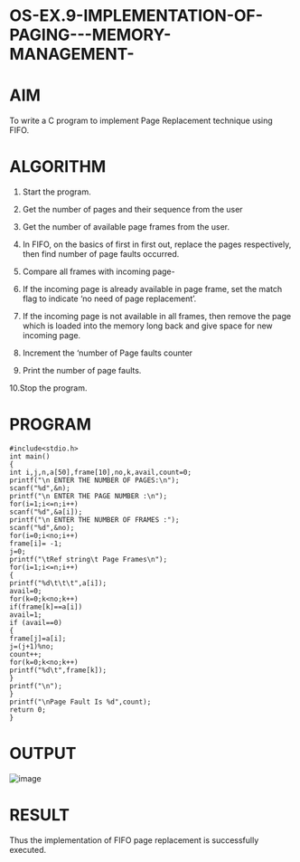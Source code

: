 # OS-EX.9-IMPLEMENTATION-OF-PAGING---MEMORY-MANAGEMENT-
# AIM
To write a C program to implement Page Replacement technique using FIFO.

# ALGORITHM
 1. Start the program.

 2. Get the number of pages and their sequence from the user

 3. Get the number of available page frames from the user.

 4. In FIFO, on the basics of first in first out, replace the pages respectively, then find number of page faults occurred.

 5. Compare all frames with incoming page-

 6. If the incoming page is already available in page frame, set the match flag to indicate ‘no need of page replacement’.

 7. If the incoming page is not available in all frames, then remove the page which is loaded into the memory long back and give space for new incoming page.

 8. Increment the ‘number of Page faults counter

 9. Print the number of page faults.

  10.Stop the program.

# PROGRAM
```
#include<stdio.h>
int main()
{
int i,j,n,a[50],frame[10],no,k,avail,count=0;
printf("\n ENTER THE NUMBER OF PAGES:\n");
scanf("%d",&n);
printf("\n ENTER THE PAGE NUMBER :\n");
for(i=1;i<=n;i++)
scanf("%d",&a[i]);
printf("\n ENTER THE NUMBER OF FRAMES :");
scanf("%d",&no);
for(i=0;i<no;i++)
frame[i]= -1;
j=0;
printf("\tRef string\t Page Frames\n");
for(i=1;i<=n;i++)
{
printf("%d\t\t\t",a[i]);
avail=0;
for(k=0;k<no;k++)
if(frame[k]==a[i])
avail=1;
if (avail==0)
{
frame[j]=a[i];
j=(j+1)%no;
count++;
for(k=0;k<no;k++)
printf("%d\t",frame[k]);
}
printf("\n");
}
printf("\nPage Fault Is %d",count);
return 0;
}
```
# OUTPUT
![image](https://github.com/AGALYARAMESHKUMAR/OS-EX.9-IMPLEMENTATION-OF-PAGING---MEMORY-MANAGEMENT-/assets/119394395/8990d3e3-fd08-4083-a66b-6c465fa9bad5)


# RESULT
Thus the implementation of FIFO page replacement is successfully executed.
